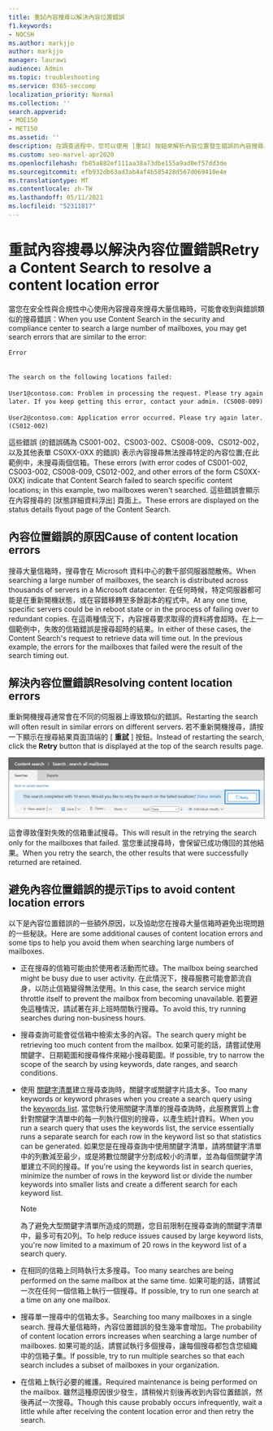 ```yaml
---
title: 重試內容搜尋以解決內容位置錯誤
f1.keywords:
- NOCSH
ms.author: markjjo
author: markjjo
manager: laurawi
audience: Admin
ms.topic: troubleshooting
ms.service: O365-seccomp
localization_priority: Normal
ms.collection: ''
search.appverid:
- MOE150
- MET150
ms.assetid: ''
description: 在調查過程中，您可以使用 [重試] 按鈕來解析內容位置發生錯誤的內容搜尋。
ms.custom: seo-marvel-apr2020
ms.openlocfilehash: fb85a882ef111aa38a73dbe155a9ad0ef57dd3de
ms.sourcegitcommit: efb932db63ad3ab4af4b585428d567d069410e4e
ms.translationtype: MT
ms.contentlocale: zh-TW
ms.lasthandoff: 05/11/2021
ms.locfileid: "52311817"
---
```

# <a name="retry-a-content-search-to-resolve-a-content-location-error"></a><span data-ttu-id="dbee8-103">重試內容搜尋以解決內容位置錯誤</span><span class="sxs-lookup"><span data-stu-id="dbee8-103">Retry a Content Search to resolve a content location error</span></span>

<span data-ttu-id="dbee8-104">當您在安全性與合規性中心使用內容搜尋來搜尋大量信箱時，可能會收到與錯誤類似的搜尋錯誤：</span><span class="sxs-lookup"><span data-stu-id="dbee8-104">When you use Content Search in the security and compliance center to search a large number of mailboxes, you may get search errors that are similar to the  error:</span></span>

```text
Error


The search on the following locations failed:

User1@contoso.com: Problem in processing the request. Please try again later. If you keep getting this error, contact your admin. (CS008-009)

User2@contoso.com: Application error occurred. Please try again later. (CS012-002)
```

<span data-ttu-id="dbee8-105">這些錯誤 (的錯誤碼為 CS001-002、CS003-002、CS008-009、CS012-002，以及其他表單 CS0XX-0XX 的錯誤) 表示內容搜尋無法搜尋特定的內容位置;在此範例中，未搜尋兩個信箱。</span><span class="sxs-lookup"><span data-stu-id="dbee8-105">These errors (with error codes of CS001-002, CS003-002, CS008-009, CS012-002, and other errors of the form CS0XX-0XX) indicate that Content Search failed to search specific content locations; in this example, two mailboxes weren't searched.</span></span> <span data-ttu-id="dbee8-106">這些錯誤會顯示在內容搜尋的 [狀態詳細資料浮出] 頁面上。</span><span class="sxs-lookup"><span data-stu-id="dbee8-106">These errors are displayed on the status details flyout page of the Content Search.</span></span>

## <a name="cause-of-content-location-errors"></a><span data-ttu-id="dbee8-107">內容位置錯誤的原因</span><span class="sxs-lookup"><span data-stu-id="dbee8-107">Cause of content location errors</span></span>

<span data-ttu-id="dbee8-108">搜尋大量信箱時，搜尋會在 Microsoft 資料中心的數千部伺服器間散佈。</span><span class="sxs-lookup"><span data-stu-id="dbee8-108">When searching a large number of mailboxes, the search is distributed across thousands of servers in a Microsoft datacenter.</span></span> <span data-ttu-id="dbee8-109">在任何時候，特定伺服器都可能是在重新開機狀態，或在容錯移轉至多餘副本的程式中。</span><span class="sxs-lookup"><span data-stu-id="dbee8-109">At any one time, specific servers could be in reboot state or in the process of failing over to redundant copies.</span></span> <span data-ttu-id="dbee8-110">在這兩種情況下，內容搜尋要求取得的資料將會超時。在上一個範例中，失敗的信箱錯誤是搜尋超時的結果。</span><span class="sxs-lookup"><span data-stu-id="dbee8-110">In either of these cases, the Content Search's request to retrieve data will time out. In the previous example, the errors for the mailboxes that failed were the result of the search timing out.</span></span>

## <a name="resolving-content-location-errors"></a><span data-ttu-id="dbee8-111">解決內容位置錯誤</span><span class="sxs-lookup"><span data-stu-id="dbee8-111">Resolving content location errors</span></span>

<span data-ttu-id="dbee8-112">重新開機搜尋通常會在不同的伺服器上導致類似的錯誤。</span><span class="sxs-lookup"><span data-stu-id="dbee8-112">Restarting the search will often result in similar errors on different servers.</span></span> <span data-ttu-id="dbee8-113">若不重新開機搜尋，請按一下顯示在搜尋結果頁面頂端的 [ **重試** ] 按鈕。</span><span class="sxs-lookup"><span data-stu-id="dbee8-113">Instead of restarting the search, click the **Retry** button that is displayed at the top of the search results page.</span></span>

![按一下 [重試] 按鈕以解決內容位置錯誤](../media/retrycontentsearch3.png)

<span data-ttu-id="dbee8-115">這會導致僅對失敗的信箱重試搜尋。</span><span class="sxs-lookup"><span data-stu-id="dbee8-115">This will result in the retrying the search only for the mailboxes that failed.</span></span> <span data-ttu-id="dbee8-116">當您重試搜尋時，會保留已成功傳回的其他結果。</span><span class="sxs-lookup"><span data-stu-id="dbee8-116">When you retry the search, the other results that were successfully returned are retained.</span></span>

## <a name="tips-to-avoid-content-location-errors"></a><span data-ttu-id="dbee8-117">避免內容位置錯誤的提示</span><span class="sxs-lookup"><span data-stu-id="dbee8-117">Tips to avoid content location errors</span></span>

<span data-ttu-id="dbee8-118">以下是內容位置錯誤的一些額外原因，以及協助您在搜尋大量信箱時避免出現問題的一些秘訣。</span><span class="sxs-lookup"><span data-stu-id="dbee8-118">Here are some additional causes of content location errors and some tips to help you avoid them when searching large numbers of mailboxes.</span></span>

- <span data-ttu-id="dbee8-119">正在搜尋的信箱可能由於使用者活動而忙碌。</span><span class="sxs-lookup"><span data-stu-id="dbee8-119">The mailbox being searched might be busy due to user activity.</span></span> <span data-ttu-id="dbee8-120">在此情況下，搜尋服務可能會節流自身，以防止信箱變得無法使用。</span><span class="sxs-lookup"><span data-stu-id="dbee8-120">In this case, the search service might throttle itself to prevent the mailbox from becoming unavailable.</span></span> <span data-ttu-id="dbee8-121">若要避免這種情況，請試著在非上班時間執行搜尋。</span><span class="sxs-lookup"><span data-stu-id="dbee8-121">To avoid this, try running searches during non-business hours.</span></span>

- <span data-ttu-id="dbee8-122">搜尋查詢可能會從信箱中檢索太多的內容。</span><span class="sxs-lookup"><span data-stu-id="dbee8-122">The search query might be retrieving too much content from the mailbox.</span></span> <span data-ttu-id="dbee8-123">如果可能的話，請嘗試使用關鍵字、日期範圍和搜尋條件來縮小搜尋範圍。</span><span class="sxs-lookup"><span data-stu-id="dbee8-123">If possible, try to narrow the scope of the search by using keywords, date ranges, and search conditions.</span></span>

- <span data-ttu-id="dbee8-124">使用 [關鍵字清單](view-keyword-statistics-for-content-search.md#get-keyword-statistics-for-searches)建立搜尋查詢時，關鍵字或關鍵字片語太多。</span><span class="sxs-lookup"><span data-stu-id="dbee8-124">Too many keywords or keyword phrases when you create a search query using the [keywords list](view-keyword-statistics-for-content-search.md#get-keyword-statistics-for-searches).</span></span> <span data-ttu-id="dbee8-125">當您執行使用關鍵字清單的搜尋查詢時，此服務實質上會針對關鍵字清單中的每一列執行個別的搜尋，以產生統計資料。</span><span class="sxs-lookup"><span data-stu-id="dbee8-125">When you run a search query that uses the keywords list, the service essentially runs a separate search for each row in the keyword list so that statistics can be generated.</span></span> <span data-ttu-id="dbee8-126">如果您是在搜尋查詢中使用關鍵字清單，請將關鍵字清單中的列數減至最少，或是將數位關鍵字分割成較小的清單，並為每個關鍵字清單建立不同的搜尋。</span><span class="sxs-lookup"><span data-stu-id="dbee8-126">If you're using the keywords list in search queries, minimize the number of rows in the keyword list or divide the number keywords into smaller lists and create a different search for each keyword list.</span></span>

  > [!NOTE]
  > <span data-ttu-id="dbee8-127">為了避免大型關鍵字清單所造成的問題，您目前限制在搜尋查詢的關鍵字清單中，最多可有20列。</span><span class="sxs-lookup"><span data-stu-id="dbee8-127">To help reduce issues caused by large keyword lists, you're now limited to a maximum of 20 rows in the keyword list of a search query.</span></span>

- <span data-ttu-id="dbee8-128">在相同的信箱上同時執行太多搜尋。</span><span class="sxs-lookup"><span data-stu-id="dbee8-128">Too many searches are being performed on the same mailbox at the same time.</span></span> <span data-ttu-id="dbee8-129">如果可能的話，請嘗試一次在任何一個信箱上執行一個搜尋。</span><span class="sxs-lookup"><span data-stu-id="dbee8-129">If possible, try to run one search at a time on any one mailbox.</span></span>

- <span data-ttu-id="dbee8-130">搜尋單一搜尋中的信箱太多。</span><span class="sxs-lookup"><span data-stu-id="dbee8-130">Searching too many mailboxes in a single search.</span></span> <span data-ttu-id="dbee8-131">搜尋大量信箱時，內容位置錯誤的發生幾率會增加。</span><span class="sxs-lookup"><span data-stu-id="dbee8-131">The probability of content location errors increases when searching a large number of mailboxes.</span></span> <span data-ttu-id="dbee8-132">如果可能的話，請嘗試執行多個搜尋，讓每個搜尋都包含您組織中的信箱子集。</span><span class="sxs-lookup"><span data-stu-id="dbee8-132">If possible, try to run multiple searches so that each search includes a subset of  mailboxes in your organization.</span></span>

- <span data-ttu-id="dbee8-133">在信箱上執行必要的維護。</span><span class="sxs-lookup"><span data-stu-id="dbee8-133">Required maintenance is being performed on the mailbox.</span></span> <span data-ttu-id="dbee8-134">雖然這種原因很少發生，請稍候片刻後再收到內容位置錯誤，然後再試一次搜尋。</span><span class="sxs-lookup"><span data-stu-id="dbee8-134">Though this cause probably occurs infrequently, wait a little while after receiving the content location error and then retry the search.</span></span>
